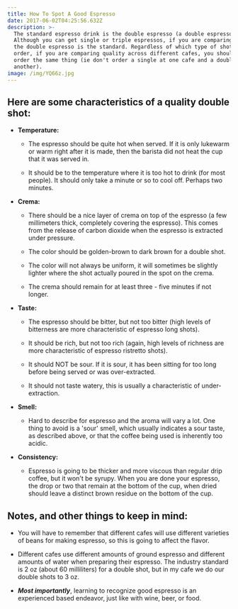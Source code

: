 ```yaml
---
title: How To Spot A Good Espresso
date: 2017-06-02T04:25:56.632Z
description: >-
  The standard espresso drink is the double espresso (a double espresso shot).
  Although you can get single or triple espressos, if you are comparing quality,
  the double espresso is the standard. Regardless of which type of shot you
  order, if you are comparing quality across different cafes, you should always
  order the same thing (ie don't order a single at one cafe and a double at
  another).
image: /img/YQ66z.jpg
---
```


## **Here are some characteristics of a quality double shot:**

* **Temperature:**
  
  

  * The espresso should be quite hot when served.  If it is only 
    lukewarm or warm right after it is made, then the barista did not heat 
    the cup that it was served in.

  * It should be to the temperature where it is too hot to drink (for 
    most people).  It should only take a minute or so to cool off.  Perhaps 
    two minutes.

* **Crema:**
  
  

  * There should be a nice layer of crema on top of the espresso (a few 
    millimeters thick, completely covering the espresso).  This comes from 
    the release of carbon dioxide when the espresso is extracted under 
    pressure.

  * The color should be golden-brown to dark brown for a double shot.

  * The color will not always be uniform, it will sometimes be slightly 
    lighter where the shot actually poured in the spot on the crema.

  * The crema should remain for at least three - five minutes if not longer.

* **Taste:**
  
  

  * The espresso should be bitter, but not too bitter (high levels of bitterness are more characteristic of espresso long shots).

  * It should be rich, but not too rich (again, high levels of richness are more characteristic of espresso ristretto shots).

  * It should NOT be sour.  If it is sour, it has been sitting for too long before being served or was over-extracted.

  * It should not taste watery, this is usually a characteristic of under-extraction.

* **Smell:**
  
  

  * Hard to describe for espresso and the aroma will vary a lot.  One 
    thing to avoid is a 'sour' smell, which usually indicates a sour taste, 
    as described above, or that the coffee being used is inherently too 
    acidic.

* **Consistency:**
  
  

  * Espresso is going to be thicker and more viscous than regular drip 
    coffee, but it won't be syrupy.  When you are done your espresso, the 
    drop or two that remain at the bottom of the cup, when dried should 
    leave a distinct brown residue on the bottom of the cup.

## Notes, and other things to keep in mind:

* You will have to remember that different cafes will use different 
  varieties of beans for making espresso, so this is going to affect the 
  flavor.

* Different cafes use different amounts of ground espresso and 
  different amounts of water when preparing their espresso.  The industry 
  standard is 2 oz (about 60 milliliters) for a double shot, but in my 
  cafe we do our double shots to 3 oz.

* ***Most importantly***, learning to recognize good espresso is an experienced based endeavor, just like with wine, beer, or food.